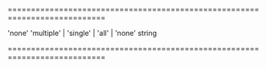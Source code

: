 <!--**
/*-------------------------------------------
    Auto-generated file. Do not modify.
-------------------------------------------

**-->
===========================================================================
<!--hidden--><!--/hidden-->
<!--default-->'none'<!--/default-->
<!--acceptValues-->'multiple' | 'single' | 'all' | 'none'<!--/acceptValues-->
<!--type-->string<!--/type-->
===========================================================================

<!--shortDescription-->

<!--/shortDescription-->

<!--fullDescription-->

<!--/fullDescription-->